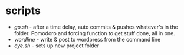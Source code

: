 # scripts

- *go.sh* - after a time delay, auto commits & pushes whatever's in the folder. Pomodoro and forcing function to get stuff done, all in one.
- *wordline* - write & post to wordpress from the command line
- *cye.sh* - sets up new project folder 
